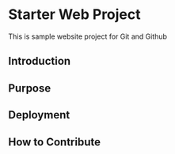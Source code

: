 # Starter Web Project

This is sample website project for Git and Github

## Introduction

## Purpose

## Deployment

## How to Contribute
